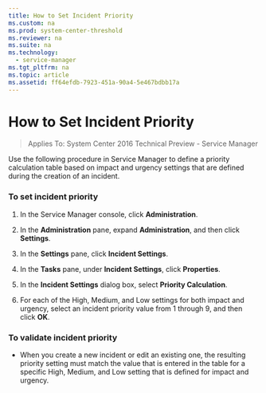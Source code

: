```yaml
---
title: How to Set Incident Priority
ms.custom: na
ms.prod: system-center-threshold
ms.reviewer: na
ms.suite: na
ms.technology: 
  - service-manager
ms.tgt_pltfrm: na
ms.topic: article
ms.assetid: ff64efdb-7923-451a-90a4-5e467bdbb17a
---
```

# How to Set Incident Priority

>Applies To: System Center 2016 Technical Preview - Service Manager

Use the following procedure in Service Manager to define a priority calculation table based on impact and urgency settings that are defined during the creation of an incident.

### To set incident priority

1.  In the Service Manager console, click **Administration**.

2.  In the **Administration** pane, expand **Administration**, and then click **Settings**.

3.  In the **Settings** pane, click **Incident Settings**.

4.  In the **Tasks** pane, under **Incident Settings**, click **Properties**.

5.  In the **Incident Settings** dialog box, select **Priority Calculation**.

6.  For each of the High, Medium, and Low settings for both impact and urgency, select an incident priority value from 1 through 9, and then click **OK**.

### To validate incident priority

-   When you create a new incident or edit an existing one, the resulting priority setting must match the value that is entered in the table for a specific High, Medium, and Low setting that is defined for impact and urgency.



